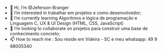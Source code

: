 - 👋 Hi, I’m @Jeferson-Branger
- 👀 I’m interested in  trabalhar em projetos e como desenvolvedor;
- 🌱 I’m currently learning  Algoritmos e lógica de programação  e Linguagem C, UX & UI Design (HTML, CSS, JavaScript)
- 💞️ I’m looking to collaborate on  projetos para construir uma base de conhecimento concreto;
- 📫 How to reach me : Sou reside em Videira - SC e meu whatsapp: 49 9 88005340

<!---
Jeferson-Branger/Jeferson-Branger is a ✨ special ✨ repository because its `README.md` (this file) appears on your GitHub profile.
You can click the Preview link to take a look at your changes.
--->
